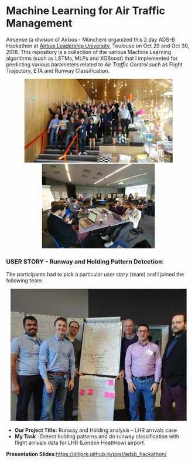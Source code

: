 # Machine Learning for Air Traffic Management
 Airsense (a division of Airbus - München) organized this 2 day ADS-B Hackathon at [Airbus Leadership University](https://www.airbus.com/newsroom/press-releases/en/2016/09/Airbus-Group-Opens-Leadership-University-In-Toulouse-.html), Toulouse on Oct 29 and Oct 30, 2018.  This repository is a collection of the various Machine Learning algorithms (such as LSTMs, MLPs and XGBoost) that I implemented for predicting various parameters related to _Air Traffic Control_ such as Flight Trajectory, ETA and Runway Classification.
 <p align="middle">
  <img src="https://github.com/diliprk/diliprk.github.io/blob/master/img/ADSB-Hackathon-GroupPhoto.jpg" width="405" />
  <img src="https://github.com/diliprk/diliprk.github.io/blob/master/img/ADSB-Hackathon-WorkTable.jpg" width="308" /> 
</p>

### USER STORY - Runway and Holding Pattern Detection:
The participants had to pick a particular _user story_ (team) and I joined the following team:
<p align="center">
  <img src="https://github.com/diliprk/diliprk.github.io/blob/master/img/ADSB-Hackathon-TeamPic.jpg" alt="ADSB-Hackathon-TeamPic"/>
</p>

- **Our Project Title:** Runway and Holding analysis - LHR arrivals case
- **My Task** : Detect holding patterns and do runway classification with flight arrivals data for LHR (London Heathrow) airport.

**Presentation Slides**:https://diliprk.github.io/post/adsb_hackathon/
